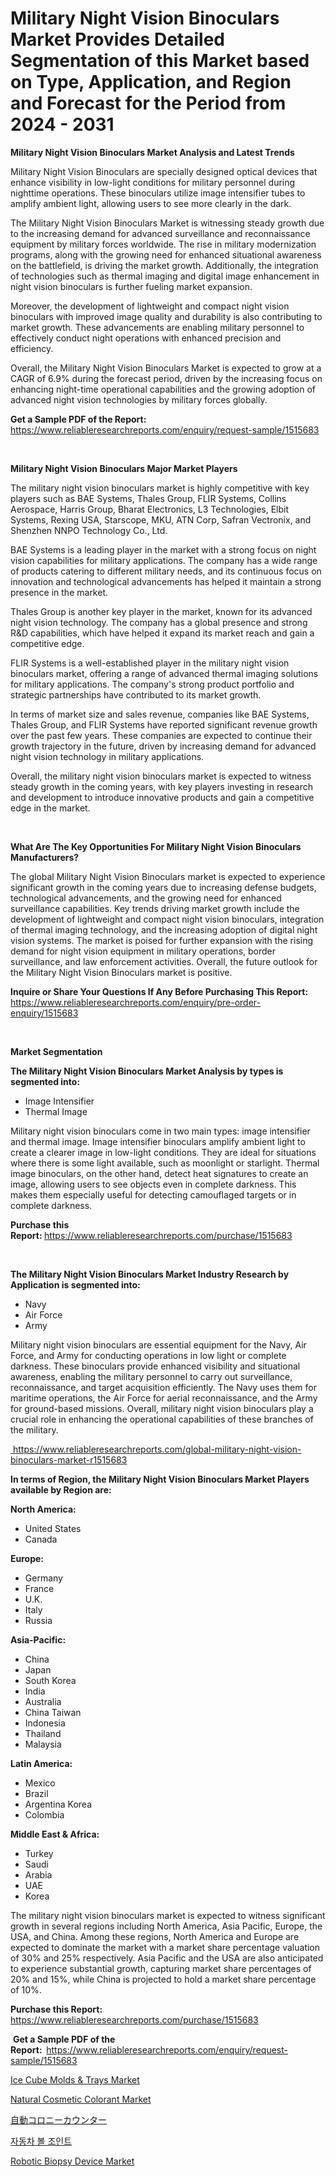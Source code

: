 <p><h1>Military Night Vision Binoculars Market Provides Detailed Segmentation of this Market based on Type, Application, and Region and Forecast for the Period from 2024 - 2031</h1></p><p><strong>Military Night Vision Binoculars Market Analysis and Latest Trends</strong></p>
<p><p>Military Night Vision Binoculars are specially designed optical devices that enhance visibility in low-light conditions for military personnel during nighttime operations. These binoculars utilize image intensifier tubes to amplify ambient light, allowing users to see more clearly in the dark.</p><p>The Military Night Vision Binoculars Market is witnessing steady growth due to the increasing demand for advanced surveillance and reconnaissance equipment by military forces worldwide. The rise in military modernization programs, along with the growing need for enhanced situational awareness on the battlefield, is driving the market growth. Additionally, the integration of technologies such as thermal imaging and digital image enhancement in night vision binoculars is further fueling market expansion.</p><p>Moreover, the development of lightweight and compact night vision binoculars with improved image quality and durability is also contributing to market growth. These advancements are enabling military personnel to effectively conduct night operations with enhanced precision and efficiency.</p><p>Overall, the Military Night Vision Binoculars Market is expected to grow at a CAGR of 6.9% during the forecast period, driven by the increasing focus on enhancing night-time operational capabilities and the growing adoption of advanced night vision technologies by military forces globally.</p></p>
<p><strong>Get a Sample PDF of the Report:&nbsp;</strong> <a href="https://www.reliableresearchreports.com/enquiry/request-sample/1515683">https://www.reliableresearchreports.com/enquiry/request-sample/1515683</a></p>
<p>&nbsp;</p>
<p><strong>Military Night Vision Binoculars Major Market Players</strong></p>
<p><p>The military night vision binoculars market is highly competitive with key players such as BAE Systems, Thales Group, FLIR Systems, Collins Aerospace, Harris Group, Bharat Electronics, L3 Technologies, Elbit Systems, Rexing USA, Starscope, MKU, ATN Corp, Safran Vectronix, and Shenzhen NNPO Technology Co., Ltd.</p><p>BAE Systems is a leading player in the market with a strong focus on night vision capabilities for military applications. The company has a wide range of products catering to different military needs, and its continuous focus on innovation and technological advancements has helped it maintain a strong presence in the market.</p><p>Thales Group is another key player in the market, known for its advanced night vision technology. The company has a global presence and strong R&D capabilities, which have helped it expand its market reach and gain a competitive edge.</p><p>FLIR Systems is a well-established player in the military night vision binoculars market, offering a range of advanced thermal imaging solutions for military applications. The company's strong product portfolio and strategic partnerships have contributed to its market growth.</p><p>In terms of market size and sales revenue, companies like BAE Systems, Thales Group, and FLIR Systems have reported significant revenue growth over the past few years. These companies are expected to continue their growth trajectory in the future, driven by increasing demand for advanced night vision technology in military applications.</p><p>Overall, the military night vision binoculars market is expected to witness steady growth in the coming years, with key players investing in research and development to introduce innovative products and gain a competitive edge in the market.</p></p>
<p>&nbsp;</p>
<p><strong>What Are The Key Opportunities For Military Night Vision Binoculars Manufacturers?</strong></p>
<p><p>The global Military Night Vision Binoculars market is expected to experience significant growth in the coming years due to increasing defense budgets, technological advancements, and the growing need for enhanced surveillance capabilities. Key trends driving market growth include the development of lightweight and compact night vision binoculars, integration of thermal imaging technology, and the increasing adoption of digital night vision systems. The market is poised for further expansion with the rising demand for night vision equipment in military operations, border surveillance, and law enforcement activities. Overall, the future outlook for the Military Night Vision Binoculars market is positive.</p></p>
<p><strong>Inquire or Share Your Questions If Any Before Purchasing This Report:</strong> <a href="https://www.reliableresearchreports.com/enquiry/pre-order-enquiry/1515683">https://www.reliableresearchreports.com/enquiry/pre-order-enquiry/1515683</a></p>
<p>&nbsp;</p>
<p><strong>Market Segmentation</strong></p>
<p><strong>The Military Night Vision Binoculars Market Analysis by types is segmented into:</strong></p>
<p><ul><li>Image Intensifier</li><li>Thermal Image</li></ul></p>
<p><p>Military night vision binoculars come in two main types: image intensifier and thermal image. Image intensifier binoculars amplify ambient light to create a clearer image in low-light conditions. They are ideal for situations where there is some light available, such as moonlight or starlight. Thermal image binoculars, on the other hand, detect heat signatures to create an image, allowing users to see objects even in complete darkness. This makes them especially useful for detecting camouflaged targets or in complete darkness.</p></p>
<p><strong>Purchase this Report:&nbsp;</strong><a href="https://www.reliableresearchreports.com/purchase/1515683">https://www.reliableresearchreports.com/purchase/1515683</a></p>
<p>&nbsp;</p>
<p><strong>The Military Night Vision Binoculars Market Industry Research by Application is segmented into:</strong></p>
<p><ul><li>Navy</li><li>Air Force</li><li>Army</li></ul></p>
<p><p>Military night vision binoculars are essential equipment for the Navy, Air Force, and Army for conducting operations in low light or complete darkness. These binoculars provide enhanced visibility and situational awareness, enabling the military personnel to carry out surveillance, reconnaissance, and target acquisition efficiently. The Navy uses them for maritime operations, the Air Force for aerial reconnaissance, and the Army for ground-based missions. Overall, military night vision binoculars play a crucial role in enhancing the operational capabilities of these branches of the military.</p></p>
<p><a href="https://www.reliableresearchreports.com/global-military-night-vision-binoculars-market-r1515683">&nbsp;https://www.reliableresearchreports.com/global-military-night-vision-binoculars-market-r1515683</a></p>
<p><strong>In terms of Region, the Military Night Vision Binoculars Market Players available by Region are:</strong></p>
<p>
    <p> <strong> North America: </strong>
        <ul>
            <li>United States</li>
            <li>Canada</li>
        </ul>
        </p> 
    <p> <strong> Europe: </strong>
        <ul>
            <li>Germany</li>
            <li>France</li>
            <li>U.K.</li>
            <li>Italy</li>
            <li>Russia</li>
        </ul>
        </p> 
    <p> <strong> Asia-Pacific: </strong>
        <ul>
            <li>China</li>
            <li>Japan</li>
            <li>South Korea</li>
            <li>India</li>
            <li>Australia</li>
            <li>China Taiwan</li>
            <li>Indonesia</li>
            <li>Thailand</li>
            <li>Malaysia</li>
        </ul>
        </p> 
    <p> <strong> Latin America: </strong>
        <ul>
            <li>Mexico</li>
            <li>Brazil</li>
            <li>Argentina Korea</li>
            <li>Colombia</li>
        </ul>
        </p> 
    <p> <strong> Middle East & Africa: </strong>
        <ul>
            <li>Turkey</li>
            <li>Saudi</li>
            <li>Arabia</li>
            <li>UAE</li>
            <li>Korea</li>
        </ul>
    </p>
    </p>
<p><p>The military night vision binoculars market is expected to witness significant growth in several regions including North America, Asia Pacific, Europe, the USA, and China. Among these regions, North America and Europe are expected to dominate the market with a market share percentage valuation of 30% and 25% respectively. Asia Pacific and the USA are also anticipated to experience substantial growth, capturing market share percentages of 20% and 15%, while China is projected to hold a market share percentage of 10%.</p></p>
<p><strong>Purchase this Report: </strong><a href="https://www.reliableresearchreports.com/purchase/1515683">https://www.reliableresearchreports.com/purchase/1515683</a></p>
<p>&nbsp;<strong>Get a Sample PDF of the Report:&nbsp;&nbsp;</strong><a href="https://www.reliableresearchreports.com/enquiry/request-sample/1515683">https://www.reliableresearchreports.com/enquiry/request-sample/1515683</a></p>
<p><strong></strong></p>
<p><p><a href="https://github.com/ochgvvcj16/Market-Research-Report-List-1/blob/main/ice-cube-molds-trays-market.md">Ice Cube Molds & Trays Market</a></p><p><a href="https://medium.com/@richard.james09789/market-forecast-global-natural-cosmetic-colorant-trends-and-impact-analysis-2024-2031-by-7b90bb15e667">Natural Cosmetic Colorant Market</a></p><p><a href="https://medium.com/@scotttyesha/%E6%AC%A1%E3%81%AE%E6%96%87%E7%AB%A0%E3%82%92%E6%97%A5%E6%9C%AC%E8%AA%9E%E3%81%AB%E7%BF%BB%E8%A8%B3%E3%81%97%E3%81%A6%E3%81%8F%E3%81%A0%E3%81%95%E3%81%84-%E3%82%B0%E3%83%AD%E3%83%BC%E3%83%90%E3%83%AB%E8%87%AA%E5%8B%95%E3%82%B3%E3%83%AD%E3%83%8B%E3%83%BC%E3%82%AB%E3%82%A6%E3%83%B3%E3%82%BF%E3%83%BC%E7%94%A3%E6%A5%AD%E8%AA%BF%E6%9F%BB%E3%83%AC%E3%83%9D%E3%83%BC%E3%83%88-%E7%AB%B6%E4%BA%89%E7%8A%B6%E6%B3%81-%E5%B8%82%E5%A0%B4%E8%A6%8F%E6%A8%A1-%E5%9C%B0%E5%9F%9F%E3%81%AE%E7%8F%BE%E7%8A%B6%E3%81%8A%E3%82%88%E3%81%B3%E5%B1%95%E6%9C%9B%E4%BA%88%E6%B8%AC-2024%E5%B9%B4-2031%E5%B9%B4-1988f7484e92">自動コロニーカウンター</a></p><p><a href="https://medium.com/@vlcostes/%EA%B8%80%EB%A1%9C%EB%B2%8C-%EC%9E%90%EB%8F%99%EC%B0%A8-%EB%B3%BC-%EC%A1%B0%EC%9D%B8%ED%8A%B8-%EC%8B%9C%EC%9E%A5-%EA%B7%9C%EB%AA%A8%EB%8A%94-%EC%82%B0%EC%97%85-%EC%98%88%EC%B8%A1%EC%97%90-%EB%94%B0%EB%A5%B4%EB%A9%B4-2024%EB%85%84%EB%B6%80%ED%84%B0-2031%EB%85%84%EA%B9%8C%EC%A7%80-%EC%97%B0%ED%8F%89%EA%B7%A0-%EC%84%B1%EC%9E%A5%EB%A5%A0-cagr-4-6-%EB%A5%BC-%EA%B2%BD%ED%97%98%ED%95%A0-%EA%B2%83%EC%9C%BC%EB%A1%9C-%EC%98%88%EC%83%81%EB%90%A9%EB%8B%88%EB%8B%A4-de831ad9c85c">자동차 볼 조인트</a></p><p><a href="https://issuu.com/reportprime-2/docs/robotic-biopsy-device-market-size-2030.pptx">Robotic Biopsy Device Market</a></p></p>